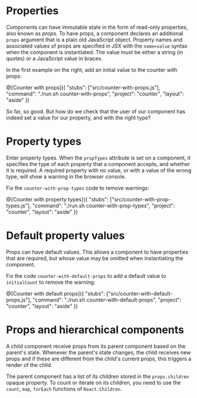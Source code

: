 # Properties

Components can have immutable state in the form of read-only properties, also known as *props*. To have props, a component declares an additional `props` argument that is a plain old JavaScript object. Property names and associated values of props are specified in JSX with the `name=value` syntax when the component is instantiated. The value must be either a string (in quotes) or a JavaScript value in braces.

In the first example on the right, add an initial value to the counter with props:

@[Counter with props]({
  "stubs": ["src/counter-with-props.js"],
  "command": "./run.sh counter-with-props",
  "project": "counter",
  "layout": "aside"
})

So far, so good. But how do we check that the user of our component has indeed set a value for our property, and with the right type?

# Property types

Enter property types. When the `propTypes` attribute is set on a component, it specifies the type of each property that a component accepts, and whether it is required. A required property with no value, or with a value of the wrong type, will show a warning in the browser console.

Fix the `counter-with-prop-types` code to remove warnings:

@[Counter with property types]({
  "stubs": ["src/counter-with-prop-types.js"],
  "command": "./run.sh counter-with-prop-types",
  "project": "counter",
  "layout": "aside"
})

# Default property values

Props can have default values. This allows a component to have properties that are required, but whose value may be omitted when instantiating the component.

Fix the code `counter-with-default-props` to add a default value to `initialCount` to remove the warning:

@[Counter with default props]({
  "stubs": ["src/counter-with-default-props.js"],
  "command": "./run.sh counter-with-default-props",
  "project": "counter",
  "layout": "aside"
})

# Props and hierarchical components

A child component receive props from its parent component based on the parent's state. Whenever the parent's state changes, the child receives new props and if these are different from the child's current props, this triggers a render of the child.

The parent component has a list of its children stored in the `props.children` opaque property. To count or iterate on its children, you need to use the `count`, `map`, `forEach` functions of `React.Children`.
